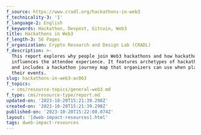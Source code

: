 ```yaml
---
f_source: https://www.cradl.org/hackathons-in-web3
f_technicality-3: '1'
f_language-2: English
f_keywords: Hackathon, Devpost, Gitcoin, Web3
title: Hackathons in Web3
f_length-3: 56 Pages
f_organization: Crypto Research and Design Lab (CRADL)
f_description: >-
  This report explores why people join Web3 hackathons and how hackathon design
  influences the attendee experience. It features archetypes of hackathon teams
  and includes a hackathon journey map that organizers can use when planning
  their events.
slug: hackathons-in-web3-ac063
f_topics:
  - cms/resource-topics/general-web3.md
f_type: cms/resource-type/report.md
updated-on: '2023-10-20T15:21:39.298Z'
created-on: '2023-10-20T15:21:39.298Z'
published-on: '2023-10-20T15:22:08.074Z'
layout: '[dweb-impact-resources].html'
tags: dweb-impact-resources
---
```



